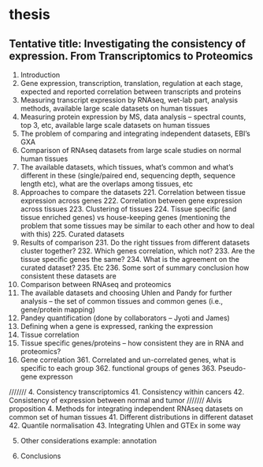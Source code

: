 # thesis
## Tentative title: Investigating the consistency of expression. From Transcriptomics to Proteomics

1. Introduction
  11. Gene expression, transcription, translation, regulation at each stage, expected and reported correlation between transcripts and proteins 
  12. Measuring transcript expression by RNAseq, wet-lab part, analysis methods, available large scale datasets on human tissues
  13. Measuring protein expression by MS, data analysis – spectral counts, top 3, etc, available large scale datasets on human tissues
  14. The problem of comparing and integrating independent datasets, EBI’s GXA
2. Comparison of RNAseq datasets from large scale studies on normal human tissues
  21. The available datasets, which tissues, what’s common and what’s different in these (single/paired end, sequencing depth, sequence length etc), what are the overlaps among tissues, etc
  22. Approaches to compare the datasets
    221. Correlation between tissue expression across genes
    222. Correlation between gene expression across tissues
    223. Clustering of tissues
    224. Tissue specific (and tissue enriched genes) vs house-keeping genes (mentioning the problem that some tissues may be similar to each other and how to deal with this)
    225. Curated datasets
  23. Results of comparison 
    231. Do the right tissues from different datasets cluster together? 
    232. Which genes correlation, which not?
    233. Are the tissue specific genes the same?
    234. What is the agreement on the curated dataset? 
    235. Etc
    236. Some sort of summary conclusion how consistent these datasets are
3. Comparison between RNAseq and proteomics 
  31. The available datasets and choosing Uhlen and Pandy for further analysis – the set of common tissues and common genes (i.e., gene/protein mapping) 
  32. Pandey quantification (done by collaborators – Jyoti and James)
  33. Defining when a gene is expressed, ranking the expression
  34. Tissue correlation 
  35. Tissue specific genes/proteins – how consistent they are in RNA and proteomics?
  36. Gene correlation
    361. Correlated and un-correlated genes, what is specific to each group
    362. functional groups of genes
    363. Pseudo-gene expresson 

///////
4. Consistency transcriptomics
  41. Consistency within cancers
  42. Consistency of expression between normal and tumor
/////// Alvis proposition
4. Methods for integrating independent RNAseq datasets on common set of human tissues
  41. Different distributions in different dataset
  42. Quantile normalisation
  43. Integrating Uhlen and GTEx in some way

5. Other considerations
example: annotation

6. Conclusions

